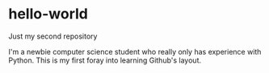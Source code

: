 # hello-world
Just my second repository

I'm a newbie computer science student who really only has experience with Python.
This is my first foray into learning Github's layout.

